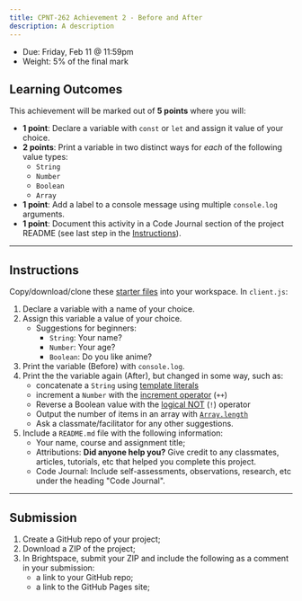 ```yaml
---
title: CPNT-262 Achievement 2 - Before and After
description: A description
---
```

- Due: Friday, Feb 11 @ 11:59pm
- Weight: 5% of the final mark

## Learning Outcomes
This achievement will be marked out of **5 points** where you will:
- **1 point**: Declare a variable with `const` or `let` and assign it value of your choice.
- **2 points**: Print a variable in two distinct ways for _each_ of the following value types:
    - `String`
    - `Number`
    - `Boolean`
    - `Array`
- **1 point**: Add a label to a console message using multiple `console.log` arguments.
- **1 point**: Document this activity in a Code Journal section of the project README (see last step in the [Instructions](#instructions)).

---

## Instructions
Copy/download/clone these [starter files](https://gist.github.com/acidtone/383cf362c923f5126ecb32621dc7c0d4) into your workspace. In `client.js`:
1. Declare a variable with a name of your choice.
2. Assign this variable a value of your choice.
    - Suggestions for beginners:
        - `String`: Your name?
        - `Number`: Your age?
        - `Boolean`: Do you like anime?
3. Print the variable (Before) with `console.log`.
4. Print the the variable again (After), but changed in some way, such as:
    - concatenate a `String` using [template literals](https://developer.mozilla.org/en-US/docs/Web/JavaScript/Reference/Template_literals)
    - increment a `Number` with the [increment operator](https://developer.mozilla.org/en-US/docs/Web/JavaScript/Reference/Operators/Increment) (`++`)
    - Reverse a Boolean value with the [logical NOT](https://developer.mozilla.org/en-US/docs/Web/JavaScript/Reference/Operators/Logical_NOT) (`!`) operator
    - Output the number of items in an array with [`Array.length`](https://developer.mozilla.org/en-US/docs/Web/JavaScript/Reference/Global_Objects/Array/length)
    - Ask a classmate/facilitator for any other suggestions.
5. Include a `README.md` file with the following information:
    - Your name, course and assignment title;
    - Attributions: **Did anyone help you?** Give credit to any classmates, articles, tutorials, etc that helped you complete this project.
    - Code Journal: Include self-assessments, observations, research, etc under the heading "Code Journal". 

---

## Submission
1. Create a GitHub repo of your project;
2. Download a ZIP of the project;
3. In Brightspace, submit your ZIP and include the following as a comment in your submission:
    - a link to your GitHub repo;
    - a link to the GitHub Pages site;